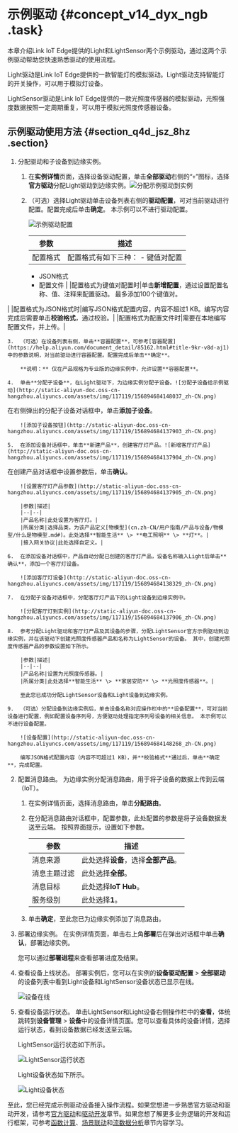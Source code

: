 # 示例驱动 {#concept_v14_dyx_ngb .task}

本章介绍Link IoT Edge提供的Light和LightSensor两个示例驱动，通过这两个示例驱动帮助您快速熟悉驱动的使用流程。

Light驱动是Link IoT Edge提供的一款智能灯的模拟驱动。Light驱动支持智能灯的开关操作，可以用于模拟灯设备。

LightSensor驱动是Link IoT Edge提供的一款光照度传感器的模拟驱动，光照强度数据按照一定周期重复，可以用于模拟光照度传感器设备。

## 示例驱动使用方法 {#section_q4d_jsz_8hz .section}

1.  分配驱动和子设备到边缘实例。 
    1.  在**实例详情**页面，选择设备驱动配置，单击**全部驱动**右侧的“`+`”图标，选择**官方驱动**分配Light驱动到边缘实例。![分配示例驱动到实例](http://static-aliyun-doc.oss-cn-hangzhou.aliyuncs.com/assets/img/117119/156894684037907_zh-CN.png)


    2.  （可选）选择Light驱动单击设备列表右侧的**驱动配置**，可对当前驱动进行配置。配置完成后单击**确定**。 本示例可以不进行驱动配置。

        ![示例驱动配置](http://static-aliyun-doc.oss-cn-hangzhou.aliyuncs.com/assets/img/117119/156894684148030_zh-CN.png)

        |参数|描述|
        |--|--|
        |配置格式|配置格式有如下三种：         -   键值对配置
        -   JSON格式
        -   配置文件
 |
        |配置格式为键值对配置时|单击**新增配置**，通过设置配置名称、值、注释来配置驱动。 最多添加100个键值对。

 |
        |配置格式为JSON格式时|编写JSON格式配置内容，内容不超过1 KB。编写内容完成后需要单击**校验格式**，通过校验。|
        |配置格式为配置文件时|需要在本地编写配置文件，并上传。|

    3.  （可选）在设备列表右侧，单击**容器配置**，可参考[容器配置](https://help.aliyun.com/document_detail/85162.html#title-9kr-v8d-aj1)中的参数说明，对当前驱动进行容器配置。配置完成后单击**确定**。 

        **说明：** 仅在产品规格为专业版的边缘实例中，允许设置**容器配置**。

    4.  单击**分配子设备**，在Light驱动下，为边缘实例分配子设备。![分配子设备给示例驱动](http://static-aliyun-doc.oss-cn-hangzhou.aliyuncs.com/assets/img/117119/156894684148037_zh-CN.png)

 在右侧弹出的分配子设备对话框中，单击**添加子设备**。

        ![添加子设备按钮](http://static-aliyun-doc.oss-cn-hangzhou.aliyuncs.com/assets/img/117119/156894684137903_zh-CN.png)

    5.  在添加设备对话框中，单击**新建产品**，创建客厅灯产品。![新增客厅灯产品](http://static-aliyun-doc.oss-cn-hangzhou.aliyuncs.com/assets/img/117119/156894684137904_zh-CN.png)

 在创建产品对话框中设置参数后，单击**确认**。

        ![设置客厅灯产品参数](http://static-aliyun-doc.oss-cn-hangzhou.aliyuncs.com/assets/img/117119/156894684137905_zh-CN.png)

        |参数|描述|
        |--|--|
        |产品名称|此处设置为客厅灯。|
        |所属分类|选择品类，为该产品定义[物模型](cn.zh-CN/用户指南/产品与设备/物模型/什么是物模型.md#)。此处选择**智能生活** \> **电工照明** \> **灯**。|
        |接入网关协议|此处选择自定义。|

    6.  在添加设备对话框中，产品自动分配已创建的客厅灯产品，设备名称输入Light后单击**确认**，添加一个客厅灯设备。 

        ![添加客厅灯设备](http://static-aliyun-doc.oss-cn-hangzhou.aliyuncs.com/assets/img/117119/156894684138329_zh-CN.png)

    7.  在分配子设备对话框中，分配客厅灯产品下的Light设备到边缘实例中。 

        ![分配客厅灯到实例](http://static-aliyun-doc.oss-cn-hangzhou.aliyuncs.com/assets/img/117119/156894684137906_zh-CN.png)

    8.  参考分配Light驱动和客厅灯产品及其设备的步骤，分配LightSensor官方示例驱动到边缘实例，并在该驱动下创建光照度传感器产品和名称为LightSensor的设备。 其中，创建光照度传感器产品的参数设置如下所示。

        |参数|描述|
        |--|--|
        |产品名称|设置为光照度传感器。|
        |所属分类|此处选择**智能生活** \> **家居安防** \> **光照度传感器**。|

        至此您已成功分配LightSensor设备和Light设备到边缘实例。

    9.  （可选）分配设备到边缘实例后，单击设备名称对应操作栏中的**设备配置**，可对当前设备进行配置，例如配置设备序列号，方便驱动处理指定序列号设备的相关信息。 本示例可以不进行设备配置。

        ![设备配置](http://static-aliyun-doc.oss-cn-hangzhou.aliyuncs.com/assets/img/117119/156894684148268_zh-CN.png)

        编写JSON格式配置内容（内容不可超过1 KB），并**校验格式**通过后，单击**确定**，完成配置。

2.  配置消息路由。 为边缘实例分配消息路由，用于将子设备的数据上传到云端（IoT）。
    1.  在实例详情页面，选择消息路由，单击**分配路由**。
    2.  在分配消息路由对话框中，配置参数，此处配置的参数是将子设备数据发送至云端。 按照界面提示，设置如下参数。

        |参数|描述|
        |--|--|
        |消息来源|此处选择**设备**，选择**全部产品**。|
        |消息主题过滤|此处选择**全部**。|
        |消息目标|此处选择**IoT Hub**。|
        |服务级别|此处选择**1**。|

    3.  单击**确定**，至此您已为边缘实例添加了消息路由。
3.  部署边缘实例。 在实例详情页面，单击右上角**部署**后在弹出对话框中单击**确认**，部署边缘实例。

    您可以通过**部署进程**来查看部署进度及结果。

4.  查看设备上线状态。 部署实例后，您可以在实例的**设备驱动配置** \> **全部驱动**的设备列表中看到Light设备和LightSensor设备状态已显示在线。

    ![设备在线](http://static-aliyun-doc.oss-cn-hangzhou.aliyuncs.com/assets/img/117119/156894684137935_zh-CN.png)

5.  查看设备运行状态。 单击LightSensor和Light设备右侧操作栏中的**查看**，体统跳转到**设备管理** \> **设备**中的设备详情页面。您可以查看具体的设备详情，选择运行状态，看到设备数据已经发送至云端。

    LightSensor运行状态如下所示。

    ![LightSensor运行状态](http://static-aliyun-doc.oss-cn-hangzhou.aliyuncs.com/assets/img/117119/156894684237937_zh-CN.png)

    Light设备状态如下所示。

    ![Light设备状态](http://static-aliyun-doc.oss-cn-hangzhou.aliyuncs.com/assets/img/117119/156894684237938_zh-CN.png)


至此，您已经完成示例驱动设备接入操作流程。如果您想进一步熟悉官方驱动和驱动开发，请参考[官方驱动](cn.zh-CN/用户指南/设备接入/官方驱动/Modbus驱动.md#)和[驱动开发](cn.zh-CN/用户指南/设备接入/驱动开发/概览.md#)章节。如果您想了解更多业务逻辑的开发和运行框架，可参考[函数计算](cn.zh-CN/用户指南/函数计算/什么是边缘函数计算.md#)、[场景联动](cn.zh-CN/用户指南/场景联动/什么是场景联动.md#)和[流数据分析](cn.zh-CN/用户指南/流数据分析/什么是边缘流数据分析.md#)章节内容学习。

